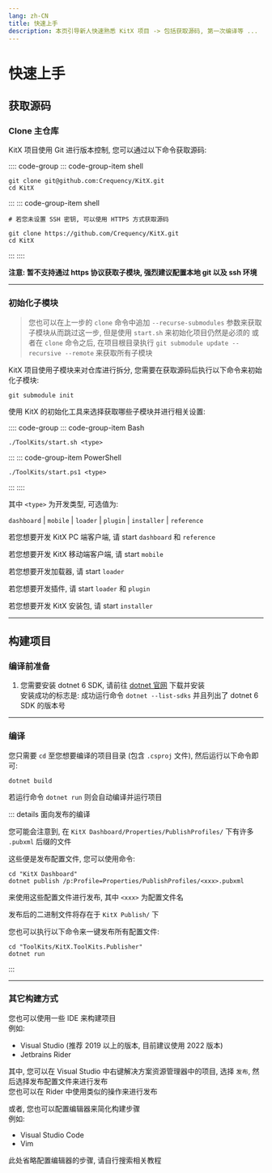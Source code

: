 ```yaml
---
lang: zh-CN
title: 快速上手
description: 本页引导新人快速熟悉 KitX 项目 -> 包括获取源码, 第一次编译等 ...
---
```


# 快速上手

## 获取源码

### Clone 主仓库

KitX 项目使用 Git 进行版本控制, 您可以通过以下命令获取源码:

:::: code-group
::: code-group-item shell
```shell
git clone git@github.com:Crequency/KitX.git
cd KitX
```
:::
::: code-group-item shell
```pwsh
# 若您未设置 SSH 密钥, 可以使用 HTTPS 方式获取源码

git clone https://github.com/Crequency/KitX.git
cd KitX
```
:::
::::

**注意: 暂不支持通过 https 协议获取子模块, 强烈建议配置本地 git 以及 ssh 环境**

---

### 初始化子模块

> 您也可以在上一步的 `clone` 命令中追加 `--recurse-submodules` 参数来获取子模块从而跳过这一步, 但是使用 `start.sh` 来初始化项目仍然是必须的
> 或者在 `clone` 命令之后, 在项目根目录执行 `git submodule update --recursive --remote` 来获取所有子模块

KitX 项目使用子模块来对仓库进行拆分, 您需要在获取源码后执行以下命令来初始化子模块:

```shell
git submodule init
```

使用 KitX 的初始化工具来选择获取哪些子模块并进行相关设置:

:::: code-group
::: code-group-item Bash
```shell
./ToolKits/start.sh <type>
```
:::
::: code-group-item PowerShell
```pwsh
./ToolKits/start.ps1 <type>
```
:::
::::

其中 `<type>` 为开发类型, 可选值为:

`dashboard` | `mobile` | `loader` | `plugin` | `installer` | `reference`

若您想要开发 KitX PC 端客户端, 请 start `dashboard` 和 `reference`

若您想要开发 KitX 移动端客户端, 请 start `mobile`

若您想要开发加载器, 请 start `loader`

若您想要开发插件, 请 start `loader` 和 `plugin`

若您想要开发 KitX 安装包, 请 start `installer`

---

## 构建项目

### 编译前准备

1. 您需要安装 dotnet 6 SDK, 请前往 [dotnet 官网](https://dotnet.microsoft.com/download/dotnet/6.0) 下载并安装  
   安装成功的标志是: 成功运行命令 `dotnet --list-sdks` 并且列出了 dotnet 6 SDK 的版本号

---

### 编译

您只需要 `cd` 至您想要编译的项目目录 (包含 `.csproj` 文件), 然后运行以下命令即可:

```shell
dotnet build
```

若运行命令 `dotnet run` 则会自动编译并运行项目

::: details 面向发布的编译

您可能会注意到, 在 `KitX Dashboard/Properties/PublishProfiles/` 下有许多 `.pubxml` 后缀的文件

这些便是发布配置文件, 您可以使用命令:

```shell
cd "KitX Dashboard"
dotnet publish /p:Profile=Properties/PublishProfiles/<xxx>.pubxml
```

来使用这些配置文件进行发布, 其中 `<xxx>` 为配置文件名

发布后的二进制文件将存在于 `KitX Publish/` 下

您也可以执行以下命令来一键发布所有配置文件:

```shell
cd "ToolKits/KitX.ToolKits.Publisher"
dotnet run
```

:::

---

### 其它构建方式

您也可以使用一些 IDE 来构建项目  
例如:
- Visual Studio (推荐 2019 以上的版本, 目前建议使用 2022 版本)
- Jetbrains Rider

其中, 您可以在 Visual Studio 中右键解决方案资源管理器中的项目, 选择 `发布`, 然后选择发布配置文件来进行发布  
您也可以在 Rider 中使用类似的操作来进行发布

或者, 您也可以配置编辑器来简化构建步骤  
例如:
- Visual Studio Code
- Vim

此处省略配置编辑器的步骤, 请自行搜索相关教程
